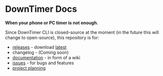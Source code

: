 # DownTimer Docs

**When your phone or PC timer is not enough.**

Since DownTimer CLI is closed-source at the moment (in the future this will change to open-source), this repository is for:

- [releases](https://github.com/govisit/DownTimer-docs/releases) - download [latest](https://github.com/govisit/DownTimer-docs/releases/latest)
- changelog - (Coming soon)
- [documentation](https://github.com/govisit/DownTimer-docs/wiki) - in form of a wiki
- [issues](https://github.com/govisit/DownTimer-docs/issues) - for bugs and features
- [project planning](https://github.com/govisit/DownTimer-docs/projects)

